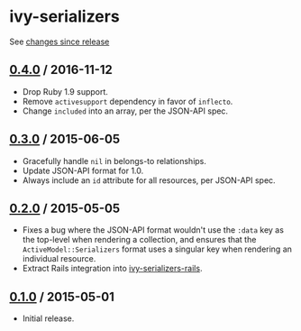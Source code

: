 # ivy-serializers

See [changes since release][HEAD]

## [0.4.0][] / 2016-11-12

* Drop Ruby 1.9 support.
* Remove `activesupport` dependency in favor of `inflecto`.
* Change `included` into an array, per the JSON-API spec.

## [0.3.0][] / 2015-06-05

* Gracefully handle `nil` in belongs-to relationships.
* Update JSON-API format for 1.0.
* Always include an `id` attribute for all resources, per JSON-API spec.

## [0.2.0][] / 2015-05-05

* Fixes a bug where the JSON-API format wouldn't use the `:data` key as the
  top-level when rendering a collection, and ensures that the
  `ActiveModel::Serializers` format uses a singular key when rendering an
  individual resource.
* Extract Rails integration into [ivy-serializers-rails][].

## [0.1.0][] / 2015-05-01

* Initial release.

[0.1.0]: https://github.com/IvyApp/ivy-serializers/tree/v0.1.0
[0.2.0]: https://github.com/IvyApp/ivy-serializers/compare/v0.1.0...v0.2.0
[0.3.0]: https://github.com/IvyApp/ivy-serializers/compare/v0.2.0...v0.3.0
[0.4.0]: https://github.com/IvyApp/ivy-serializers/compare/v0.3.0...v0.4.0
[HEAD]: https://github.com/IvyApp/ivy-serializers/compare/v0.4.0...master
[ivy-serializers-rails]: https://github.com/IvyApp/ivy-serializers-rails
